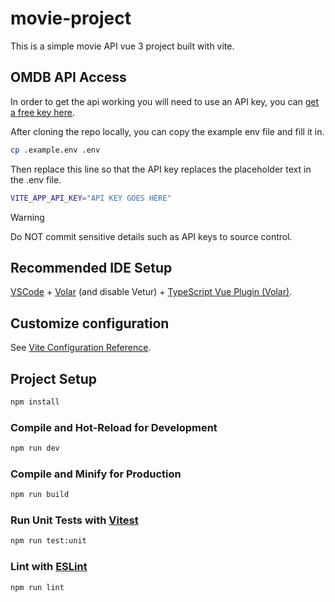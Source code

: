 # movie-project
This is a simple movie API vue 3 project built with vite.

## OMDB API Access

In order to get the api working you will need to use an API key, you can [get a free key here](https://www.omdbapi.com/apikey.aspx).

After cloning the repo locally, you can copy the example env file and fill it in.

```bash
cp .example.env .env
```

Then replace this line so that the API key replaces the placeholder text in the .env file.

```sh
VITE_APP_API_KEY="API KEY GOES HERE"
```


> [!WARNING]
> Do NOT commit sensitive details such as API keys to source control.

## Recommended IDE Setup

[VSCode](https://code.visualstudio.com/) + [Volar](https://marketplace.visualstudio.com/items?itemName=Vue.volar) (and disable Vetur) + [TypeScript Vue Plugin (Volar)](https://marketplace.visualstudio.com/items?itemName=Vue.vscode-typescript-vue-plugin).

## Customize configuration

See [Vite Configuration Reference](https://vitejs.dev/config/).

## Project Setup

```sh
npm install
```

### Compile and Hot-Reload for Development

```sh
npm run dev
```

### Compile and Minify for Production

```sh
npm run build
```

### Run Unit Tests with [Vitest](https://vitest.dev/)

```sh
npm run test:unit
```

### Lint with [ESLint](https://eslint.org/)

```sh
npm run lint
```
